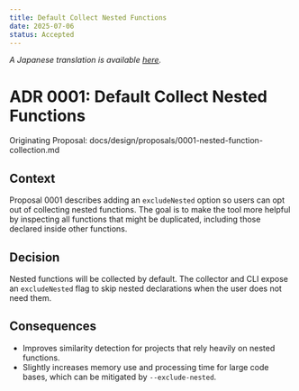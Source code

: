 ```yaml
---
title: Default Collect Nested Functions
date: 2025-07-06
status: Accepted
---
```


*A Japanese translation is available [here](0001-default-collect-nested.ja.md).*

# ADR 0001: Default Collect Nested Functions

Originating Proposal: docs/design/proposals/0001-nested-function-collection.md

## Context
Proposal 0001 describes adding an `excludeNested` option so users can
opt out of collecting nested functions. The goal is to make the tool
more helpful by inspecting all functions that might be duplicated,
including those declared inside other functions.

## Decision
Nested functions will be collected by default. The collector and CLI
expose an `excludeNested` flag to skip nested declarations when the
user does not need them.

## Consequences
- Improves similarity detection for projects that rely heavily on
  nested functions.
- Slightly increases memory use and processing time for large code
  bases, which can be mitigated by `--exclude-nested`.
